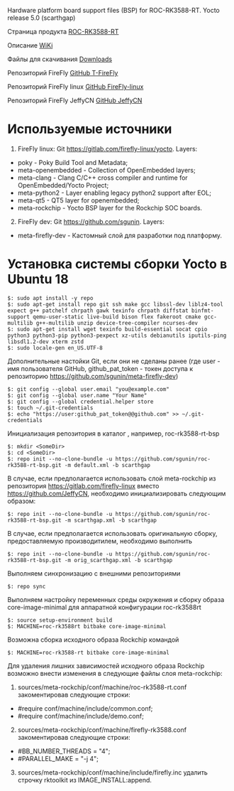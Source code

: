 Hardware platform board support files (BSP) for ROC-RK3588-RT.
Yocto release 5.0 (scarthgap)

Страница продукта [ROC-RK3588-RT](https://en.t-firefly.com/product/industry/rocrk3588rt)

Описание [WiKi](https://wiki.t-firefly.com/en/ROC-RK3588-RT/index.html)

Файлы для скачивания [Downloads](https://en.t-firefly.com/doc/download/207.html)

Репозиторий FireFly [GitHub T-FireFly](https://github.com/T-Firefly)

Репозиторий FireFly linux [GitHub FireFly-linux](https://gitlab.com/firefly-linux)

Репозиторий FireFly JeffyCN [GitHub JeffyCN](https://github.com/JeffyCN)

# Используемые источники

1. FireFly linux: Git https://gitlab.com/firefly-linux/yocto. Layers:
+ poky - Poky Build Tool and Metadata;
+ meta-openembedded - Collection of OpenEmbedded layers;
+ meta-clang - Clang C/C++ cross compiler and runtime for OpenEmbedded/Yocto Project;
+ meta-python2 - Layer enabling legacy python2 support after EOL;
+ meta-qt5 - QT5 layer for openembedded;
+ meta-rockchip - Yocto BSP layer for the Rockchip SOC boards.
2. FireFly dev: Git https://github.com/sgunin. Layers:
+ meta-firefly-dev - Кастомный слой для разработки под платформу.

# Установка системы сборки Yocto в Ubuntu 18 
```
$: sudo apt install -y repo
$: sudo apt-get install repo git ssh make gcc libssl-dev liblz4-tool expect g++ patchelf chrpath gawk texinfo chrpath diffstat binfmt-support qemu-user-static live-build bison flex fakeroot cmake gcc-multilib g++-multilib unzip device-tree-compiler ncurses-dev
$: sudo apt-get install wget texinfo build-essential socat cpio python3 python3-pip python3-pexpect xz-utils debianutils iputils-ping libsdl1.2-dev xterm zstd
$: sudo locale-gen en_US.UTF-8
```

Дополнительные настойки Git, если они не сделаны ранее (где user - имя пользователя GitHub, github_pat_token - токен доступа к репозиторию https://github.com/sgunin/meta-firefly-dev)
```
$: git config --global user.email "you@example.com"
$: git config --global user.name "Your Name"
$: git config --global credential.helper store
$: touch ~/.git-credentials
$: echo "https://user:github_pat_token@@github.com" >> ~/.git-credentials
```

Инициализация репозитория в каталог <SomeDir>, например, roc-rk3588-rt-bsp
```
$: mkdir <SomeDir>
$: cd <SomeDir>
$: repo init --no-clone-bundle -u https://github.com/sgunin/roc-rk3588-rt-bsp.git -m default.xml -b scarthgap
```

В случае, если предполагается использовать слой meta-rockchip из репозитория https://gitlab.com/firefly-linux вместо https://github.com/JeffyCN, необходимо инициализировать следующим образом:
```
$: repo init --no-clone-bundle -u https://github.com/sgunin/roc-rk3588-rt-bsp.git -m scarthgap.xml -b scarthgap
```

В случае, если предполагается использовать оригинальную сборку, предоставляемую производитилем, необходимо выполнить
```
$: repo init --no-clone-bundle -u https://github.com/sgunin/roc-rk3588-rt-bsp.git -m orig_scarthgap.xml -b scarthgap
```

Выполняем синхронизацию с внешними репозиториями
```
$: repo sync
```

Выполняем настройку переменных среды окружения и сборку образа core-image-minimal для аппаратной конфигурации roc-rk3588rt
```
$: source setup-environment build
$: MACHINE=roc-rk3588rt bitbake core-image-minimal
```

Возможна сборка исходного образа Rockchip командой
```
$: MACHINE=roc-rk3588-rt bitbake core-image-minimal
```

Для удаления лишних зависимостей исходного образа Rockchip возможно внести изменения в следующие файлы слоя meta-rockchip:
1. sources/meta-rockchip/conf/machine/roc-rk3588-rt.conf закоментировав следующие строки:
+ #require conf/machine/include/common.conf;
+ #require conf/machine/include/demo.conf;
2. sources/meta-rockchip/conf/machine/firefly-rk3588.conf закоментировав следующие строки:
+ #BB_NUMBER_THREADS = "4";
+ #PARALLEL_MAKE = "-j 4";
3. sources/meta-rockchip/conf/machine/include/firefly.inc удалить строчку rktoolkit из IMAGE_INSTALL:append.
